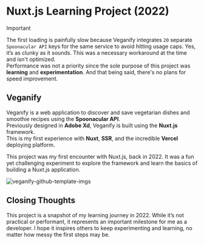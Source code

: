 # Nuxt.js Learning Project (2022)
> [!IMPORTANT]
> The first loading is painfully slow because Veganify integrates `20` separate `Spoonacular API` keys for the same service to avoid hitting usage caps. Yes, it’s as clunky as it sounds. This was a necessary workaround at the time and isn't optimized. <br>
> Performance was not a priority since the sole purpose of this project was **learning** and **experimentation**. And that being said, there's no plans for speed improvement.

## Veganify
Veganify is a web application to discover and save vegetarian dishes and smoothie recipes using the **Spoonacular API**. </br>
Previously designed in **Adobe Xd**, Veganify is built using the **Nuxt.js** framework. </br>
This is my first experience with **Nuxt**, **SSR**, and the incredible **Vercel** deploying platform.

This project was my first encounter with Nuxt.js, back in 2022. It was a fun yet challenging experiment to explore the framework and learn the basics of building a Nuxt.js application.

![veganify-github-template-imgs](https://user-images.githubusercontent.com/44645238/168633083-e569dee7-4335-4fd0-8e95-c36d14917636.png)


## Closing Thoughts
This project is a snapshot of my learning journey in 2022. While it’s not practical or performant, it represents an important milestone for me as a developer. I hope it inspires others to keep experimenting and learning, no matter how messy the first steps may be.

